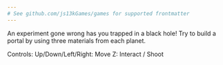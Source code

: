 ```yaml
---
# See github.com/js13kGames/games for supported frontmatter
---
```

An experiment gone wrong has you trapped in a black hole! Try to build a portal by using three materials from each planet.

Controls:
Up/Down/Left/Right: Move
Z: Interact / Shoot